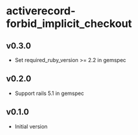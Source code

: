 # activerecord-forbid_implicit_checkout

## v0.3.0
- Set required_ruby_version >= 2.2 in gemspec

## v0.2.0
- Support rails 5.1 in gemspec

## v0.1.0
- Initial version
